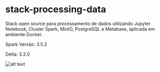 # stack-processing-data
Stack open source para processamento de dados utilizando Jupyter Notebook, Cluster Spark, MinIO, PostgreSQL e Metabase, aplicada em ambiente Docker.

Spark Versão: 3.5.2

Delta: 3.2.0

![alt text](image.png)







